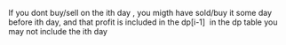 If you dont buy/sell on the ith day , you migth have sold/buy it some day before ith day, and that profit is included in the dp[i-1]
​
in the dp table you may not include the ith day